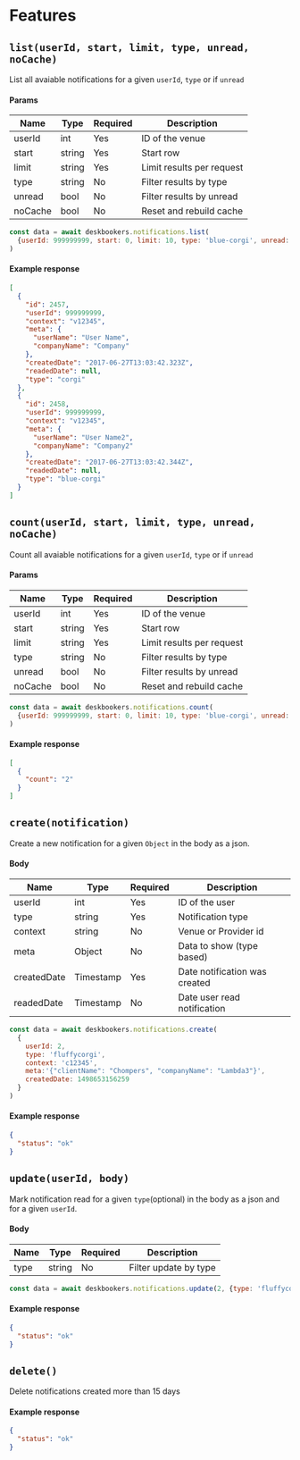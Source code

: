 # Features

## `list(userId, start, limit, type, unread, noCache)`
List all avaiable notifications for a given `userId`, `type` or if `unread`

#### Params

| Name    | Type   | Required | Description               |
| ------- | ------ | -------- | ------------------------- |
| userId  | int    | Yes      | ID of the venue           |
| start   | string | Yes      | Start row                 |
| limit   | string | Yes      | Limit results per request |
| type    | string | No       | Filter results by type    |
| unread  | bool   | No       | Filter results by unread  |
| noCache | bool   | No       | Reset and rebuild cache   |

```js
const data = await deskbookers.notifications.list(
  {userId: 999999999, start: 0, limit: 10, type: 'blue-corgi', unread: false}
)
```

#### Example response
```json
[
  {
    "id": 2457,
    "userId": 999999999,
    "context": "v12345",
    "meta": {
      "userName": "User Name",
      "companyName": "Company"
    },
    "createdDate": "2017-06-27T13:03:42.323Z",
    "readedDate": null,
    "type": "corgi"
  },
  {
    "id": 2458,
    "userId": 999999999,
    "context": "v12345",
    "meta": {
      "userName": "User Name2",
      "companyName": "Company2"
    },
    "createdDate": "2017-06-27T13:03:42.344Z",
    "readedDate": null,
    "type": "blue-corgi"
  }
]
```

## `count(userId, start, limit, type, unread, noCache)`
Count all avaiable notifications for a given `userId`, `type` or if `unread`

#### Params

| Name    | Type   | Required | Description               |
| ------- | ------ | -------- | ------------------------- |
| userId  | int    | Yes      | ID of the venue           |
| start   | string | Yes      | Start row                 |
| limit   | string | Yes      | Limit results per request |
| type    | string | No       | Filter results by type    |
| unread  | bool   | No       | Filter results by unread  |
| noCache | bool   | No       | Reset and rebuild cache   |

```js
const data = await deskbookers.notifications.count(
  {userId: 999999999, start: 0, limit: 10, type: 'blue-corgi', unread: false}
)
```

#### Example response
```json
[
  {
    "count": "2"
  }
]
```

## `create(notification)`
Create a new notification for a given `Object` in the body as a json.

#### Body

| Name        | Type      | Required | Description                   |
| ----------- | --------- | -------- | ----------------------------- |
| userId      | int       | Yes      | ID of the user                |
| type        | string    | Yes      | Notification type             |
| context     | string    | No       | Venue or Provider id          |
| meta        | Object    | No       | Data to show (type based)     |
| createdDate | Timestamp | Yes      | Date notification was created |
| readedDate  | Timestamp | No       | Date user read notification   |

```js
const data = await deskbookers.notifications.create(
  {
    userId: 2, 
    type: 'fluffycorgi',
    context: 'c12345',
    meta:'{"clientName": "Chompers", "companyName": "Lambda3"}',
    createdDate: 1498653156259
  }
)
```

#### Example response
```json
{
  "status": "ok"
}
```

## `update(userId, body)`
Mark notification read for a given `type`(optional) in the body as a json and for a given `userId`.

#### Body

| Name        | Type      | Required | Description                   |
| ----------- | --------- | -------- | ----------------------------- |
| type        | string    | No       | Filter update by type         |

```js
const data = await deskbookers.notifications.update(2, {type: 'fluffycorgi'})
```

#### Example response
```json
{
  "status": "ok"
}
```

## `delete()`
Delete notifications created more than 15 days

#### Example response
```json
{
  "status": "ok"
}
```
